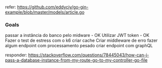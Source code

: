 refer: https://github.com/eddycjy/go-gin-example/blob/master/models/article.go

### Goals
passar a instância do banco pelo midware - OK
Utilizar JWT token - OK
Fazer o test de estress com o k6
criar cache
Criar middleware de erro
fazer algum endpoint com processamento pesado
criar endpoint com graphQL


responder:
https://stackoverflow.com/questions/78445043/how-can-i-pass-a-database-instance-from-my-route-go-to-my-controller-go-file